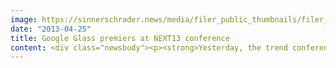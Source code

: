 ```yaml
---
image: https://sinnerschrader.news/media/filer_public_thumbnails/filer_public/91/71/91718aed-a9e8-4db9-9cfa-e2233527853f/varfoldersdjk8pxf42x64d8fxslz8jcc8fc0000gnttmpdvzmcl__480x288_q85_crop_subsampling-2_upscale.jpg
date: "2013-04-25"
title: Google Glass premiers at NEXT13 conference
content: <div class="newsbody"><p><strong>Yesterday, the trend conference of the digital economy, <a href="http&#58;//nextberlin.eu">NEXT Berlin</a>, ended successfully. 1,700 participants from around the world attended the two-day event at the Berliner Congress Center. Highlights included the presentation of Google Glass by tech blogger Robert Scoble, the talk of Barack Obama's digital campaign chief Harper Reed and the speech of chancellor candidate Peer Steinbrück. Winner of this year’s start-up-competition was LineMetrics.</strong></p><p>&lt;iframe src="http&#58;//video.nextconf.eu/v.ihtml?source=share&amp;amp;photo%5fid=8052605" height="355" width="500" allowfullscreen="1" frameborder="0" scrolling="no"&gt;&lt;/iframe&gt;</p><p>Crowds of people surrounded the American blogger Robert Scoble when he arrived at NEXT Berlin with one of the first Google Glasses. As one of the first users worldwide, Scoble received the data glasses just a week ago and showed the new gadget for the first time at a European conference. Some of the NEXT visitors were allowed to try on this surprisingly lightweight device.<br/><img alt="8676960113_8d0e4d1d37_b" class="alignright size-medium wp-image-2771" height="176" src="http&#58;//www.sinnerschrader.com/wp-content/uploads/2013/04/8676960113_8d0e4d1d37_b-300x176.jpg" width="300"/><br/>With a tap on the eyeglass frame, one can browse emails or road maps right in front of your eyes, or simply shoot a photo by saying&#58; "Take a picture". What is still in the development stage today, will be mainstream in about two years, predicted the tech expert Robert Scoble. This also applies to other trends that were presented on the three stages of the NEXT Berlin 2013. For example in the Maker Session, which showed how small groups find new ways of production through 3D printing and crowdsourcing.</p><p>Barack Obama's digital expert Harper Reed also inspired the audience with his talk. He and a team of 120 data engineers organised the re-election campaign of the U.S. president by analysing big data for this purpose.</p><p>[caption id="attachment_2772" align="alignright" width="510"]<a href="http&#58;//www.sinnerschrader.com/wp-content/uploads/2013/04/8676167778_819f179f64_c.jpg"><img alt="Harper Reed - Barack Obama's CTO about the re-election campaign of the U.S. president" class="size-full wp-image-2772" height="326" src="http&#58;//www.sinnerschrader.com/wp-content/uploads/2013/04/8676167778_819f179f64_c.jpg" width="510"/></a> Harper Reed - Barack Obama's CTO about the re-election campaign of the U.S. president[/caption]</p><p>Analysing big data can be efficient (and affordable) for smaller companies too, as this year’s start-up pitch winner LineMetrics proved with their business idea. The Austrian entrepreneurs Wolfgang Hafenscher and Reinhart Nowak founded LineMetrics a year ago. They presented their product on the NEXT Start-up Stage, which was organised by Deutsche Telekom’s incubator hub&#58;raum. With their toolbox for analysing production lines, LineMetrics really impressed the jury of experts and collected a prize package worth 20,000 Euros. Almost one hundred start-ups from all over Europe took part in the competition.</p><p>[caption id="attachment_2769" align="alignnone" width="510"]<a href="http&#58;//www.sinnerschrader.com/wp-content/uploads/2013/04/99095-next13_start-up_pitch_winner-xlarge-1366827207.jpg"><img alt="LineMetrics from Austria - this year's NEXT start-up pitch winner" class="wp-image-2769" height="317" src="http&#58;//www.sinnerschrader.com/wp-content/uploads/2013/04/99095-next13_start-up_pitch_winner-xlarge-1366827207.jpg" width="510"/></a> LineMetrics from Austria - this year's NEXT start-up pitch winner[/caption]</p><p>In total the proportion of international NEXT participants has grown once again to a share of more than 30%. Attendees even travelled from places as far away as China and Brazil to see more than 150 digital trendsetters on three NEXT stages. This is the eighth time that leading digital agency SinnerSchrader has organised the NEXT Berlin conference.</p><p><strong>More information, photos and videos at</strong><a href="http&#58;//nextberlin.eu/press">http&#58;//nextberlin.eu/press</a></p><p><img alt="8674506665_781abbb262_b" class="alignnone size-full wp-image-2770" height="440" src="http&#58;//www.sinnerschrader.com/wp-content/uploads/2013/04/8674506665_781abbb262_b.jpg" width="500"/></p></div>
---
```

